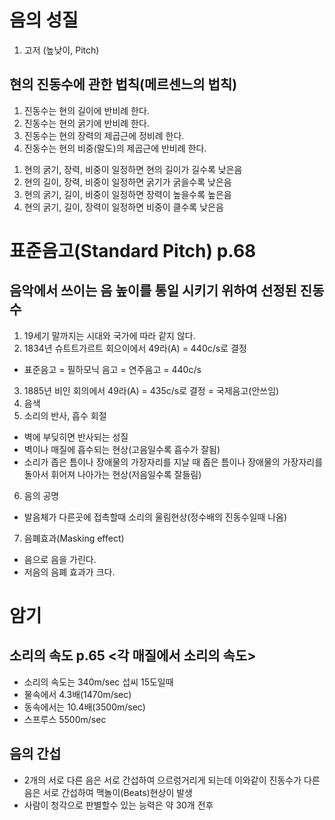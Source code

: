 # 음의 성질
1. 고저 (높낮이, Pitch)
## 현의 진동수에 관한 법칙(메르센느의 법칙)
1. 진동수는 현의 길이에 반비례 한다.
2. 진동수는 현의 굵기에 반비례 한다.
3. 진동수는 현의 장력의 제곱근에 정비례 한다.
4. 진동수는 현의 비중(말도)의 제곱근에 반비례 한다.

1) 현의 굵기, 장력, 비중이 일정하면 현의 길이가 길수록 낮은음
2) 현의 길이, 장력, 비중이 일정하면 굵기가 굵을수록 낮은음
3) 현의 굵기, 길이, 비중이 일정하면 장력이 높을수록 높은음
4) 현의 굵기, 길이, 장력이 일정하면 비중이 클수록 낮은음

# 표준음고(Standard Pitch) p.68
## 음악에서 쓰이는 음 높이를 통일 시키기 위하여 선정된 진동수
1. 19세기 말까지는 시대와 국가에 따라 같지 않다.
2. 1834년 슈트트가르트 회으이에서 49라(A) = 440c/s로 결정
  - 표준음고 = 필하모닉 음고 = 연주음고 = 440c/s
3. 1885년 비인 회의에서 49라(A) = 435c/s로 결정 = 국제음고(안쓰임)
4. 음색
5. 소리의 반사, 흡수 회절
  - 벽에 부딪히면 반사되는 성질
  - 벽이나 매질에 흡수되는 현상(고음일수록 흡수가 잘됨)
  - 소리가 좁은 틈이나 장애물의 가장자리를 지날 때 좁은 틈이나 장애물의 가장자리를 돌아서 휘어져 나아가는 현상(저음일수록 잘들림)
6. 음의 공명
  - 발음체가 다른곳에 접촉할때 소리의 울림현상(정수배의 진동수일때 나옴)
7. 음폐효과(Masking effect)
  - 음으로 음을 가린다.
  - 저음의 음폐 효과가 크다.

# 암기
## 소리의 속도 p.65 <각 매질에서 소리의 속도>
- 소리의 속도는 340m/sec 섭씨 15도일때
- 물속에서 4.3배(1470m/sec)
- 동속에서는 10.4배(3500m/sec)
- 스프루스 5500m/sec
## 음의 간섭
- 2개의 서로 다른 음은 서로 간섭하여 으르렁거리게 되는데 이와같이 진동수가 다른음은 서로 간섭하여 맥놀이(Beats)현상이 발생
- 사람이 청각으로 판별할수 있는 능력은 약 30개 전후